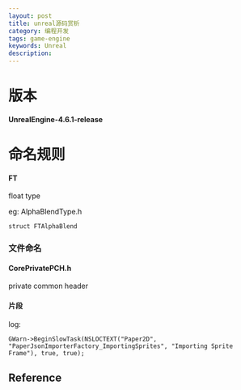 ```yaml
---
layout: post
title: unreal源码赏析
category: 编程开发
tags: game-engine
keywords: Unreal
description: 
---
```

# 版本
#### UnrealEngine-4.6.1-release
# 命名规则
#### FT
float type

eg: AlphaBlendType.h

````
struct FTAlphaBlend
````
### 文件命名
#### CorePrivatePCH.h
private common header
#### 片段

log:

```
GWarn->BeginSlowTask(NSLOCTEXT("Paper2D", "PaperJsonImporterFactory_ImportingSprites", "Importing Sprite Frame"), true, true);
```

## Reference
